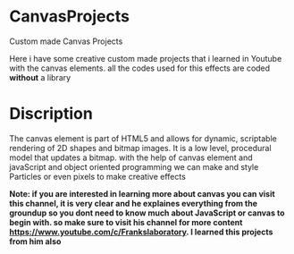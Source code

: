 # CanvasProjects
Custom made Canvas Projects

Here i have some creative custom made projects that i learned in Youtube with the canvas elements.
all the codes used for this effects are coded **without** a library

# Discription

The canvas element is part of HTML5 and allows for dynamic, scriptable rendering of 2D shapes and bitmap images. It is a low level, procedural model that updates a bitmap.
with the help of canvas element and javaScript and object oriented programming we can make and style Particles or even pixels to make creative effects


**Note: if you are interested in learning more about canvas you can visit this channel, it is very clear and he explaines everything from the groundup so you dont need to know much about JavaScript or canvas to begin with. so make sure to visit his channel for more content https://www.youtube.com/c/Frankslaboratory. I learned this projects from him also**
